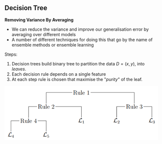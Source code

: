 ## Decision Tree
**Removing Variance By Averaging**
- We can reduce the variance and improve our generalisation error by averaging over different models
- A number of different techniques for doing this that go by the name of ensemble methods or ensemble learning

Steps:
1. Decision trees build binary tree to partition the data $D = {(x, y)}$, into _leaves_.
2. Each decision rule depends on a single feature
3. At each step rule is chosen that maximise the "_purity_" of the leaf.


![](https://github.com/werdnakof/Advanced-Machine-Learning-Notes/blob/master/images/ensembleLearning1.png?raw=true)





<!--stackedit_data:
eyJoaXN0b3J5IjpbLTUxMjk2NDU3MCwtMTE3NTgxODU3NywtMz
I0MzQxMjQ5LDE5NDAwMzk4MTcsMTcyNTkxOTkyNF19
-->